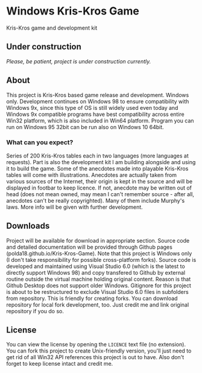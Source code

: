 # Windows Kris-Kros Game
Kris-Kros game and development kit

## Under construction
_Please, be patient, project is under construction currently._

## About
This project is Kris-Kros based game release and development. Windows only. Development continues on Windows 98 to ensure compatibility with Windows 9x, since this type of OS is still widely used even today and Windows 9x compatible programs have best compatibility across entire Win32 platform, which is also included in Win64 platform. Program you can run on Windows 95 32bit can be run also on Windows 10 64bit.

### What can you expect?
Series of 200 Kris-Kros tables each in two languages (more languages at requests). Part is also the development kit I am building alongside and using it to build the game. Some of the anecdotes made into playable Kris-Kros tables will come with illustrations. Anecdotes are actually taken from various sources of the Internet, their origin is kept in the source and will be displayed in footbar to keep licence. If not, anecdote may be written out of head (does not mean owned, may mean I can't remember source - after all, anecdotes can't be really copyrighted). Many of them include Murphy's laws. More info will be given with further development.

## Downloads
Project will be available for download in appropriate section. Source code and detailed documentation will be provided through Github pages (polda18.github.io/Kris-Kros-Game). Note that this project is Windows only (I don't take responsibility for possible cross-platform forks). Source code is developed and maintained using Visual Studio 6.0 (which is the latest to directly support Windows 98) and copy transfered to Github by external routine outside the virtual machine holding original content. Reason is that Github Desktop does not support older Windows. Gitignore for this project is about to be restructured to exclude Visual Studio 6.0 files in subfolders from repository. This is friendly for creating forks. You can download repository for local fork development, too. Just credit me and link original repository if you do so.

## License
You can view the license by opening the `LICENCE` text file (no extension). You can fork this project to create Unix-friendly version, you'll just need to get rid of all Win32 API references this project is out to have. Also don't forget to keep license intact and credit me.
